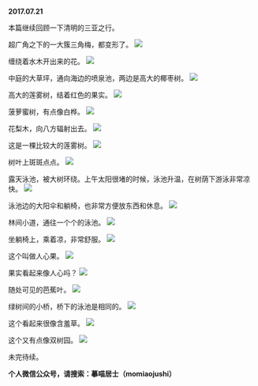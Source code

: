 
          
**2017.07.21**

本篇继续回顾一下清明的三亚之行。

超广角之下的一大簇三角梅，都变形了。
![](http://wx3.sinaimg.cn/large/627d9660ly1fhr55orki6j20yg0mz79n.jpg)


缠绕着水木开出来的花。
![](http://wx3.sinaimg.cn/large/627d9660ly1fhr55pwp1bj20yg0mztd5.jpg)


中庭的大草坪，通向海边的喷泉池，两边是高大的椰枣树。
![](http://wx3.sinaimg.cn/large/627d9660ly1fhr55n1fwjj20yg0mztep.jpg)


高大的莲雾树，结着红色的果实。
![](http://wx3.sinaimg.cn/large/627d9660ly1fhr55o00y2j20yg0mzwmb.jpg)


菠萝蜜树，有点像白桦。
![](http://wx3.sinaimg.cn/large/627d9660ly1fhr55pieyhj20yg0mz0z0.jpg)


花梨木，向八方辐射出去。
![](http://wx3.sinaimg.cn/large/627d9660ly1fhr55pq6bmj20yg0mzjzh.jpg)


这是一棵比较大的莲雾树。
![](http://wx3.sinaimg.cn/large/627d9660ly1fhr55nf39nj20yg0mzn3h.jpg)


树叶上斑斑点点。
![](http://wx3.sinaimg.cn/large/627d9660ly1fhr55nt3pwj20yg0mzgt7.jpg)


露天泳池，被大树环绕。上午太阳很堵的时候，泳池升温，在树荫下游泳非常凉快。
![](http://wx3.sinaimg.cn/large/627d9660ly1fhr55nlka0j20yg0mzwl1.jpg)


泳池边的大阳伞和躺椅，也非常方便放东西和休息。
![](http://wx3.sinaimg.cn/large/627d9660ly1fhr55o6elxj20yg0mz7ab.jpg)


林间小道，通往一个个的泳池。
![](http://wx3.sinaimg.cn/large/627d9660ly1fhr55moqchj20yg0mz46m.jpg)


坐躺椅上，乘着凉，非常舒服。
![](http://wx3.sinaimg.cn/large/627d9660ly1fhr55oxlk1j20yg0mzdki.jpg)


这个叫做人心果。
![](http://wx3.sinaimg.cn/large/627d9660ly1fhr55p4qvaj20yg0mzq9t.jpg)


果实看起来像人心吗？
![](http://wx3.sinaimg.cn/large/627d9660ly1fhr55pbputj20yg0mzn2z.jpg)


随处可见的芭蕉叶。
![](http://wx3.sinaimg.cn/large/627d9660ly1fhr55qoefvj20yg0mz7ch.jpg)


绿树间的小桥，桥下的泳池是相同的。
![](http://wx3.sinaimg.cn/large/627d9660ly1fhr55q3fkvj20yg0mzdnq.jpg)


这个看起来很像含羞草。
![](http://wx3.sinaimg.cn/large/627d9660ly1fhr55qhiopj20yg0mzdjk.jpg)


这个又有点像双树园。
![](http://wx3.sinaimg.cn/large/627d9660ly1fhr55n80sqj20yg0mz7a2.jpg)


未完待续。


**个人微信公众号，请搜索：摹喵居士（momiaojushi）**

        
